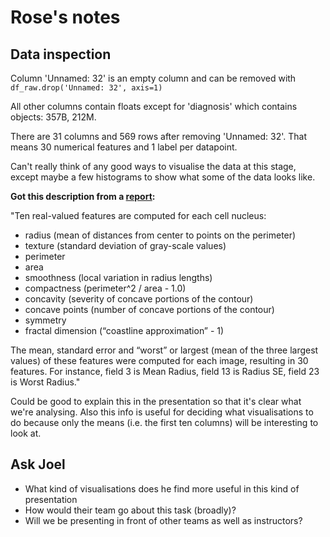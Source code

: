 # Rose's notes

## Data inspection

Column 'Unnamed: 32' is an empty column and can be removed with `df_raw.drop('Unnamed: 32', axis=1)`

All other columns contain floats except for 'diagnosis' which contains objects: 357B, 212M.

There are 31 columns and 569 rows after removing 'Unnamed: 32'. That means 30 numerical features and 1 label per datapoint.

Can't really think of any good ways to visualise the data at this stage, except maybe a few histograms to show what some of the data looks like.

**Got this description from a [report](https://rstudio-pubs-static.s3.amazonaws.com/344010_1f4d6691092d4544bfbddb092e7223d2.html):**

"Ten real-valued features are computed for each cell nucleus:

* radius (mean of distances from center to points on the perimeter)
* texture (standard deviation of gray-scale values)
* perimeter
* area
* smoothness (local variation in radius lengths)
* compactness (perimeter^2 / area - 1.0)
* concavity (severity of concave portions of the contour)
* concave points (number of concave portions of the contour)
* symmetry
* fractal dimension (“coastline approximation” - 1)

The mean, standard error and “worst” or largest (mean of the three largest values) of these features were computed for each image, resulting in 30 features. For instance, field 3 is Mean Radius, field 13 is Radius SE, field 23 is Worst Radius."

Could be good to explain this in the presentation so that it's clear what we're analysing. Also this info is useful for deciding what visualisations to do because only the means (i.e. the first ten columns) will be interesting to look at.

## Ask Joel

* What kind of visualisations does he find more useful in this kind of presentation
* How would their team go about this task (broadly)?
* Will we be presenting in front of other teams as well as instructors?

